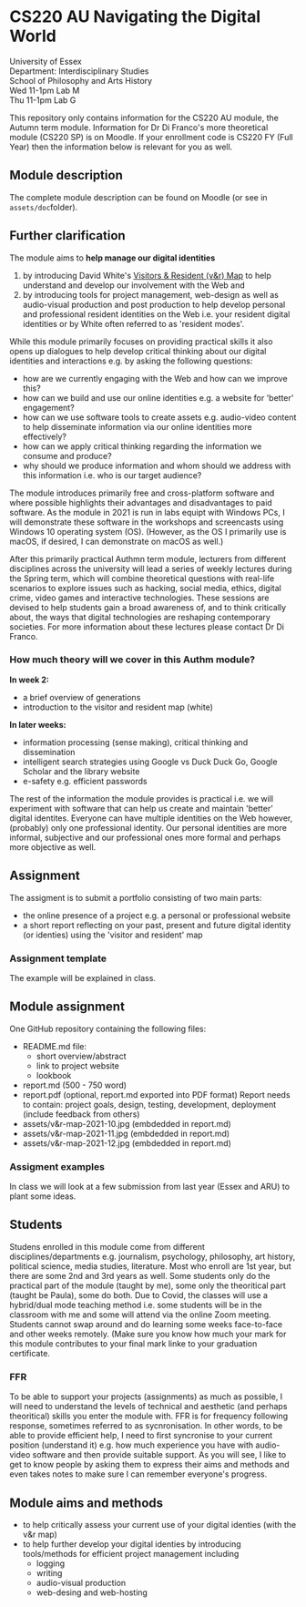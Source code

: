 <!--
TODO:
## week 2 theory/assignment 
- carry on with planning w2 (theory): gen, v&r (part 1, 2, 3) + explain assignment 
- create assignment repo example
- write assessment guide and rubric/checksheet
  - the assignment should help create better residencies (personal or professional)
  - how does the assignment help critical thinking

## syllabus w3 - w7
- outline in github repo
- tools.md
- other .md files
- publish on Medium?
### screencasts
- find mic solution
- book lab M or G
- make screencasts in lab G

## labs
- option A: student computer or lecturn
- option B: mac with remote desktop
- any update about the little table?
- revised hybrid class teaching (how can audio sources be mixed efficiently)
- are breakout rooms in hybrid classes possible?

## compulsory induction
- what compusory induction do I have to do?

## address all themes in syllabus
- digital identities
- e-safety
- blogging
- social media
- multimedia production
- intelligent search strategies

## address these questions:
- how are digital technologies transforming society?
- to what extent do digital technologies curb or enhance our rights and freedom?
- what digital skills are needed for the knowledge economy and a democratic society?
- how can we build and use our online identities?
- how might we use digital technologies as creative and engaging forms of communication?
-->

# CS220 AU Navigating the Digital World
University of Essex    
Department: Interdisciplinary Studies   
School of Philosophy and Arts History  
Wed 11-1pm Lab M  
Thu 11-1pm Lab G  

This repository only contains information for the CS220 AU module, the Autumn term module. Information for Dr Di Franco's more theoretical module (CS220 SP) is on Moodle. If your enrollment code is CS220 FY (Full Year) then the information below is relevant for you as well.

## Module description
The complete module description can be found on Moodle (or see in `assets/doc`folder).

## Further clarification
<!-- To actively take part in our fast-evolving world, we need to have control over our own digital identities.--> 

The module aims to **help manage our digital identities**

1. by introducing David White's [Visitors & Resident (v&r) Map](http://daveowhite.com/vandr/vr-mapping/) to help understand and develop our involvement with the Web and 
2. by introducing tools for project management, web-design as well as audio-visual production and post production to help develop personal and professional resident identities on the Web i.e. your resident digital identities or by White often referred to as 'resident modes'.

While this module primarily focuses on providing practical skills it also opens up dialogues to help develop critical thinking about our digital identities and interactions e.g. by asking the following questions:

- how are we currently engaging with the Web and how can we improve this?
- how can we build and use our online identities e.g. a website for 'better' engagement?
- how can we use software tools to create assets e.g. audio-video content to help disseminate information via our online identities more effectively?
- how can we apply critical thinking regarding the information we consume and produce?
- why should we produce information and whom should we address with this information i.e. who is our target audience?

The module introduces primarily free and cross-platform software and where possible highlights their advantages and disadvantages to paid software. As the module in 2021 is run in labs equipt with Windows PCs, I will demonstrate these software in the workshops and screencasts using Windows 10 operating system (OS). (However, as the OS I primarily use is macOS, if desired, I can demonstrate on macOS as well.)

After this primarily practical Authmn term module, lecturers from different disciplines across the university will lead a series of weekly lectures during the Spring term, which will combine theoretical questions with real-life scenarios to explore issues such as hacking, social media, ethics, digital crime, video games and interactive technologies. These sessions are devised to help students gain a broad awareness of, and to think critically about, the ways that digital technologies are reshaping contemporary societies. For more information about these lectures please contact Dr Di Franco.

### How much theory will we cover in this Authm module?
**In week 2:**
- a brief overview of generations
- introduction to the visitor and resident map (white)

**In later weeks:**
- information processing (sense making), critical thinking and dissemination
- intelligent search strategies using Google vs Duck Duck Go, Google Scholar and the library website
- e-safety e.g. efficient passwords

The rest of the information the module provides is practical i.e. we will experiment with software that can help us create and maintain 'better' digital identites. Everyone can have multiple identities on the Web however, (probably) only one professional identity. Our personal identities are more informal, subjective and our professional ones more formal and perhaps more objective as well. 

## Assignment
The assigment is to submit a portfolio consisting of two main parts:
- the online presence of a project e.g. a personal or professional website
- a short report reflecting on your past, present and future digital identity (or identies) using the 'visitor and resident' map

### Assignment template
<!-- TODO: create an example repo -->
The example will be explained in class. 

## Module assignment <!-- maybe to go in the template repo-->
One GitHub repository containing the following files:
- README.md file:
  - short overview/abstract
  - link to project website
  - lookbook
- report.md (500 - 750 word) 
- report.pdf (optional, report.md exported into PDF format)
Report needs to contain: project goals, design, testing, development, deployment (include feedback from others)
- assets/v&r-map-2021-10.jpg (embdedded in report.md)
- assets/v&r-map-2021-11.jpg (embdedded in report.md)
- assets/v&r-map-2021-12.jpg (embdedded in report.md)

### Assigment examples
In class we will look at a few submission from last year (Essex and ARU) to plant some ideas. 
<!-- TODO: create an example repo -->

## Students
Studens enrolled in this module come from different disciplines/departments e.g. journalism, psychology, philosophy, art history, political science, media studies, literature. Most who enroll are 1st year, but there are some 2nd and 3rd years as well. Some students only do the practical part of the module (taught by me), some only the theoritical part (taught be Paula), some do both. Due to Covid, the classes will use a hybrid/dual mode teaching method i.e. some students will be in the classroom with me and some will attend via the online Zoom meeting. Students cannot swap around and do learning some weeks face-to-face and other weeks remotely. (Make sure you know how much your mark for this module contributes to your final mark linke to your graduation certificate. 

### FFR
To be able to support your projects (assignments) as much as possible, I will need to understand the levels of technical and aesthetic (and perhaps theoritical) skills you enter the module with. FFR is for frequency following response, sometimes referred to as sycnronisation. In other words, to be able to provide efficient help, I need to first syncronise to your current position (understand it) e.g. how much experience you have with audio-video software and then provide suitable support. As you will see, I like to get to know people by asking them to express their aims and methods and even takes notes to make sure I can remember everyone's progress. 

## Module aims and methods
- to help critically assess your current use of your digital identies (with the v&r map)
- to help further develop your digital identies by introducing tools/methods for efficient project management including 
  - logging
  - writing
  - audio-visual production
  - web-desing and web-hosting
